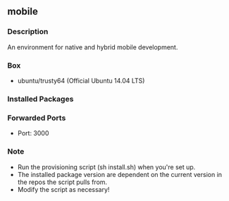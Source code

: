 ## mobile

### Description
An environment for native and hybrid mobile development.

### Box
* ubuntu/trusty64 (Official Ubuntu 14.04 LTS)

### Installed Packages


### Forwarded Ports
* Port: 3000

### Note
* Run the provisioning script (sh install.sh) when you're set up.
* The installed package version are dependent on the current version in the repos the script pulls from.
* Modify the script as necessary!